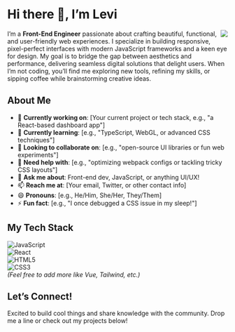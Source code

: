 # Hi there 👋, I’m Levi  

<img align="right" src="https://github-readme-stats.vercel.app/api?username=LEI-LJ&show_icons=true&icon_color=CE1D2D&text_color=718096&bg_color=ffffff&hide_title=true" />

I’m a **Front-End Engineer** passionate about crafting beautiful, functional, and user-friendly web experiences. I specialize in building responsive, pixel-perfect interfaces with modern JavaScript frameworks and a keen eye for design. My goal is to bridge the gap between aesthetics and performance, delivering seamless digital solutions that delight users. When I’m not coding, you’ll find me exploring new tools, refining my skills, or sipping coffee while brainstorming creative ideas.
## About Me  
- 🔭 **Currently working on**: [Your current project or tech stack, e.g., "a React-based dashboard app"]  
- 🌱 **Currently learning**: [e.g., "TypeScript, WebGL, or advanced CSS techniques"]  
- 👯 **Looking to collaborate on**: [e.g., "open-source UI libraries or fun web experiments"]  
- 🤔 **Need help with**: [e.g., "optimizing webpack configs or tackling tricky CSS layouts"]  
- 💬 **Ask me about**: Front-end dev, JavaScript, or anything UI/UX!  
- 📫 **Reach me at**: [Your email, Twitter, or other contact info]  
- 😄 **Pronouns**: [e.g., He/Him, She/Her, They/Them]  
- ⚡ **Fun fact**: [e.g., "I once debugged a CSS issue in my sleep!"]  

## My Tech Stack  
![JavaScript](https://img.shields.io/badge/-JavaScript-F7DF1E?style=flat&logo=javascript&logoColor=black)  
![React](https://img.shields.io/badge/-React-61DAFB?style=flat&logo=react&logoColor=black)  
![HTML5](https://img.shields.io/badge/-HTML5-E34F26?style=flat&logo=html5&logoColor=white)  
![CSS3](https://img.shields.io/badge/-CSS3-1572B6?style=flat&logo=css3&logoColor=white)  
*(Feel free to add more like Vue, Tailwind, etc.)*

## Let’s Connect!  
Excited to build cool things and share knowledge with the community. Drop me a line or check out my projects below!  
